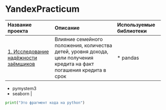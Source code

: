 # YandexPracticum
| Название проекта | Описание | Используемые библиотеки |
| :-------------------- | :-------------------- | :-------------------- |
| [1. Исследование надёжности заёмщиков](https://github.com/lyubachka1/YandexPracticum/tree/main/Project%201%20-%20%D0%98%D1%81%D1%81%D0%BB%D0%B5%D0%B4%D0%BE%D0%B2%D0%B0%D0%BD%D0%B8%D0%B5%20%D0%BD%D0%B0%D0%B4%D1%91%D0%B6%D0%BD%D0%BE%D1%81%D1%82%D0%B8%20%D0%B7%D0%B0%D1%91%D0%BC%D1%89%D0%B8%D0%BA%D0%BE%D0%B2 "1. Исследование надёжности заёмщиков")| Влияние семейного положения, количества детей, уровня дохода, цели получения кредита на факт погашения кредита в срок | * pandas
* pymystem3
* seaborn |
```python
print("Это фрагмент кода на python")
```
